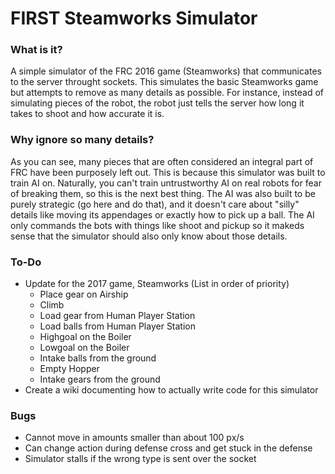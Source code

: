 # FIRST Steamworks Simulator  
  
### What is it?  
A simple simulator of the FRC 2016 game (Steamworks) that communicates to the server throught sockets. This simulates the basic Steamworks game but attempts to remove as many details as possible. For instance, instead of simulating pieces of the robot, the robot just tells the server how long it takes to shoot and how accurate it is.  
  
### Why ignore so many details?  
As you can see, many pieces that are often considered an integral part of FRC have been purposely left out. This is because this simulator was built to train AI on. Naturally, you can't train untrustworthy AI on real robots for fear of breaking them, so this is the next best thing. The AI was also built to be purely strategic (go here and do that), and it doesn't care about "silly" details like moving its appendages or exactly how to pick up a ball. The AI only commands the bots with things like shoot and pickup so it makeds sense that the simulator should also only know about those details.  
  
### To-Do  
 - Update for the 2017 game, Steamworks (List in order of priority)
   - Place gear on Airship
   - Climb
   - Load gear from Human Player Station
   - Load balls from Human Player Station
   - Highgoal on the Boiler
   - Lowgoal on the Boiler
   - Intake balls from the ground
   - Empty Hopper
   - Intake gears from the ground
 - Create a wiki documenting how to actually write code for this simulator

### Bugs
 - Cannot move in amounts smaller than about 100 px/s
 - Can change action during defense cross and get stuck in the defense
 - Simulator stalls if the wrong type is sent over the socket